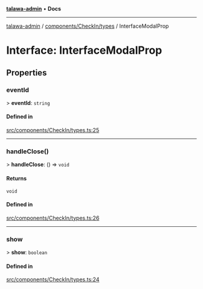 [**talawa-admin**](../../../../README.md) • **Docs**

***

[talawa-admin](../../../../modules.md) / [components/CheckIn/types](../README.md) / InterfaceModalProp

# Interface: InterfaceModalProp

## Properties

### eventId

\> **eventId**: `string`

#### Defined in

[src/components/CheckIn/types.ts:25](https://github.com/PalisadoesFoundation/talawa-admin/blob/3f6b41a67c6932f4c0bce6ffb822d4ef12ede8c8/src/components/CheckIn/types.ts#L25)

***

### handleClose()

\> **handleClose**: () =\> `void`

#### Returns

`void`

#### Defined in

[src/components/CheckIn/types.ts:26](https://github.com/PalisadoesFoundation/talawa-admin/blob/3f6b41a67c6932f4c0bce6ffb822d4ef12ede8c8/src/components/CheckIn/types.ts#L26)

***

### show

\> **show**: `boolean`

#### Defined in

[src/components/CheckIn/types.ts:24](https://github.com/PalisadoesFoundation/talawa-admin/blob/3f6b41a67c6932f4c0bce6ffb822d4ef12ede8c8/src/components/CheckIn/types.ts#L24)
